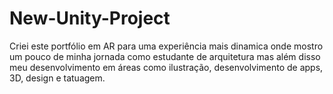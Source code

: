 # New-Unity-Project
 Criei este portfólio em AR para uma experiência mais dinamica onde mostro um pouco de minha jornada como estudante de arquitetura mas além disso meu desenvolvimento em áreas como ilustração, desenvolvimento de apps, 3D, design e tatuagem.
